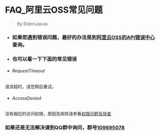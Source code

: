 # FAQ_阿里云OSS常见问题
> By EldersJavas

- ### 如果您遇到错误问题，最好的办法是到[阿里云OSS的API错误中心](https://error-center.aliyun.com/status/product/Oss?spm=a2c4g.11186623.2.12.190e4c07wAo2CW)查询。

- ### 也可以看一下下面的常见错误
- ###### RequestTimeout
请求超时，请您稍后重试。
- ###### AccessDenied
没有相应的访问权限，原因及排除请参看[权限问题及排查](https://help.aliyun.com/document_detail/42777.html?spm=5176.10421674.pdt_dtl.14.553967a4JgbE6V)

### 如果还是无法解决请到QQ群中询问，群号[109695078](https://jq.qq.com/?_wv=1027&k=5Eco2hO)

